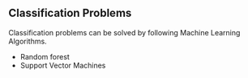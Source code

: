 ## Classification Problems
Classification problems can be solved by following Machine Learning Algorithms.

* Random forest
* Support Vector Machines
